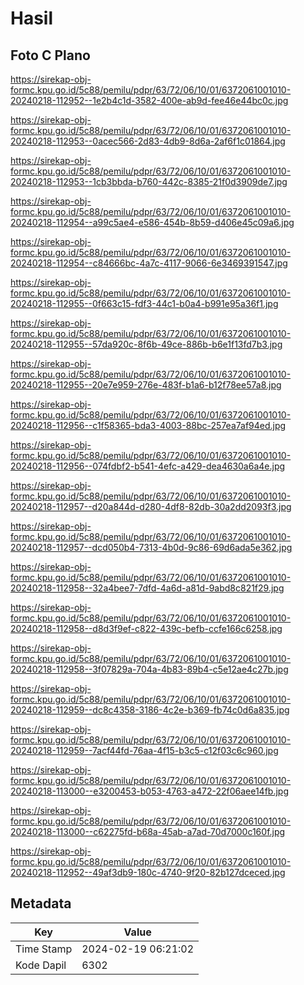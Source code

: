 # Hasil

## Foto C Plano

https://sirekap-obj-formc.kpu.go.id/5c88/pemilu/pdpr/63/72/06/10/01/6372061001010-20240218-112952--1e2b4c1d-3582-400e-ab9d-fee46e44bc0c.jpg

https://sirekap-obj-formc.kpu.go.id/5c88/pemilu/pdpr/63/72/06/10/01/6372061001010-20240218-112953--0acec566-2d83-4db9-8d6a-2af6f1c01864.jpg

https://sirekap-obj-formc.kpu.go.id/5c88/pemilu/pdpr/63/72/06/10/01/6372061001010-20240218-112953--1cb3bbda-b760-442c-8385-21f0d3909de7.jpg

https://sirekap-obj-formc.kpu.go.id/5c88/pemilu/pdpr/63/72/06/10/01/6372061001010-20240218-112954--a99c5ae4-e586-454b-8b59-d406e45c09a6.jpg

https://sirekap-obj-formc.kpu.go.id/5c88/pemilu/pdpr/63/72/06/10/01/6372061001010-20240218-112954--c84666bc-4a7c-4117-9066-6e3469391547.jpg

https://sirekap-obj-formc.kpu.go.id/5c88/pemilu/pdpr/63/72/06/10/01/6372061001010-20240218-112955--0f663c15-fdf3-44c1-b0a4-b991e95a36f1.jpg

https://sirekap-obj-formc.kpu.go.id/5c88/pemilu/pdpr/63/72/06/10/01/6372061001010-20240218-112955--57da920c-8f6b-49ce-886b-b6e1f13fd7b3.jpg

https://sirekap-obj-formc.kpu.go.id/5c88/pemilu/pdpr/63/72/06/10/01/6372061001010-20240218-112955--20e7e959-276e-483f-b1a6-b12f78ee57a8.jpg

https://sirekap-obj-formc.kpu.go.id/5c88/pemilu/pdpr/63/72/06/10/01/6372061001010-20240218-112956--c1f58365-bda3-4003-88bc-257ea7af94ed.jpg

https://sirekap-obj-formc.kpu.go.id/5c88/pemilu/pdpr/63/72/06/10/01/6372061001010-20240218-112956--074fdbf2-b541-4efc-a429-dea4630a6a4e.jpg

https://sirekap-obj-formc.kpu.go.id/5c88/pemilu/pdpr/63/72/06/10/01/6372061001010-20240218-112957--d20a844d-d280-4df8-82db-30a2dd2093f3.jpg

https://sirekap-obj-formc.kpu.go.id/5c88/pemilu/pdpr/63/72/06/10/01/6372061001010-20240218-112957--dcd050b4-7313-4b0d-9c86-69d6ada5e362.jpg

https://sirekap-obj-formc.kpu.go.id/5c88/pemilu/pdpr/63/72/06/10/01/6372061001010-20240218-112958--32a4bee7-7dfd-4a6d-a81d-9abd8c821f29.jpg

https://sirekap-obj-formc.kpu.go.id/5c88/pemilu/pdpr/63/72/06/10/01/6372061001010-20240218-112958--d8d3f9ef-c822-439c-befb-ccfe166c6258.jpg

https://sirekap-obj-formc.kpu.go.id/5c88/pemilu/pdpr/63/72/06/10/01/6372061001010-20240218-112958--3f07829a-704a-4b83-89b4-c5e12ae4c27b.jpg

https://sirekap-obj-formc.kpu.go.id/5c88/pemilu/pdpr/63/72/06/10/01/6372061001010-20240218-112959--dc8c4358-3186-4c2e-b369-fb74c0d6a835.jpg

https://sirekap-obj-formc.kpu.go.id/5c88/pemilu/pdpr/63/72/06/10/01/6372061001010-20240218-112959--7acf44fd-76aa-4f15-b3c5-c12f03c6c960.jpg

https://sirekap-obj-formc.kpu.go.id/5c88/pemilu/pdpr/63/72/06/10/01/6372061001010-20240218-113000--e3200453-b053-4763-a472-22f06aee14fb.jpg

https://sirekap-obj-formc.kpu.go.id/5c88/pemilu/pdpr/63/72/06/10/01/6372061001010-20240218-113000--c62275fd-b68a-45ab-a7ad-70d7000c160f.jpg

https://sirekap-obj-formc.kpu.go.id/5c88/pemilu/pdpr/63/72/06/10/01/6372061001010-20240218-112952--49af3db9-180c-4740-9f20-82b127dceced.jpg


## Metadata

| Key        | Value               |
| ---------- | ------------------- |
| Time Stamp | 2024-02-19 06:21:02 |
| Kode Dapil | 6302                |



